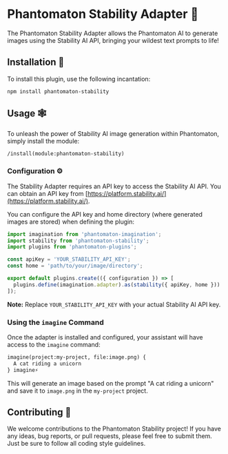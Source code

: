 # Phantomaton Stability Adapter 🌠

The Phantomaton Stability Adapter allows the Phantomaton AI to generate images using the Stability AI API, bringing your wildest text prompts to life!

## Installation 🔮

To install this plugin, use the following incantation:

```
npm install phantomaton-stability
```

## Usage 🕸️

To unleash the power of Stability AI image generation within Phantomaton, simply install the module:

```markdown
/install(module:phantomaton-stability)
```

### Configuration ⚙️

The Stability Adapter requires an API key to access the Stability AI API. You can obtain an API key from [https://platform.stability.ai/](https://platform.stability.ai/).

You can configure the API key and home directory (where generated images are stored) when defining the plugin:

```javascript
import imagination from 'phantomaton-imagination';
import stability from 'phantomaton-stability';
import plugins from 'phantomaton-plugins';

const apiKey = 'YOUR_STABILITY_API_KEY';
const home = 'path/to/your/image/directory';

export default plugins.create(({ configuration }) => [
  plugins.define(imagination.adapter).as(stability({ apiKey, home }))
]);
```

**Note:** Replace `YOUR_STABILITY_API_KEY` with your actual Stability AI API key.

### Using the `imagine` Command

Once the adapter is installed and configured, your assistant will have access to the `imagine` command:

```markdown
imagine(project:my-project, file:image.png) {
  A cat riding a unicorn
} imagine⚡️
```

This will generate an image based on the prompt "A cat riding a unicorn" and save it to `image.png` in the `my-project` project.

## Contributing 🦄

We welcome contributions to the Phantomaton Stability project! If you have any ideas, bug reports, or pull requests, please feel free to submit them. Just be sure to follow all coding style guidelines.